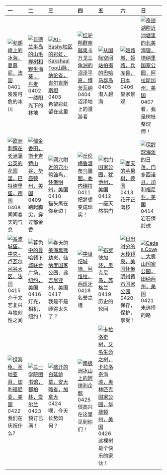 | 一                                                                                                                                                                                                    | 二                                                                                                                                                                                                           | 三                                                                                                                                                                                                                           | 四                                                                                                                                                                                                         | 五                                                                                                                                                                                                                 | 六                                                                                                                                                                                                           | 日                                                                                                                                                                                                          |
|:-----------------------------------------------------------------------------------------------------------------------------------------------------------------------------------------------------|:------------------------------------------------------------------------------------------------------------------------------------------------------------------------------------------------------------|:----------------------------------------------------------------------------------------------------------------------------------------------------------------------------------------------------------------------------|:----------------------------------------------------------------------------------------------------------------------------------------------------------------------------------------------------------|:------------------------------------------------------------------------------------------------------------------------------------------------------------------------------------------------------------------|:------------------------------------------------------------------------------------------------------------------------------------------------------------------------------------------------------------|:-----------------------------------------------------------------------------------------------------------------------------------------------------------------------------------------------------------|
| [![](https://www.bing.com/th?id=OHR.MontBlancGlacier_ZH-CN2918240023_320x240.jpg '勃朗峰上的冰海，夏慕尼，法国')](https://www.bing.com/th?id=OHR.MontBlancGlacier_ZH-CN2918240023_UHD.jpg)<br>0401<br>岌岌可危的冰川      | [![](https://www.bing.com/th?id=OHR.JutlandSpring_ZH-CN7785758539_320x240.jpg '日德兰半岛的山毛榉树和野生海葵 ，丹麦')](https://www.bing.com/th?id=OHR.JutlandSpring_ZH-CN7785758539_UHD.jpg)<br>0402<br>一缕阳光下的林地             | [![](https://www.bing.com/th?id=OHR.KyrgyzstanRainbow_ZH-CN8027219590_320x240.jpg 'At-Bashy地区的彩虹，Kakshaal Too山脉，纳伦省，吉尔吉斯斯坦')](https://www.bing.com/th?id=OHR.KyrgyzstanRainbow_ZH-CN8027219590_UHD.jpg)<br>0403<br>希望彩虹留在这里 | [![](https://www.bing.com/th?id=OHR.AntelopeBotswana_ZH-CN8253323519_320x240.jpg '红驴羚群穿越奥卡万戈三角洲的沼泽平原，博茨瓦纳')](https://www.bing.com/th?id=OHR.AntelopeBotswana_ZH-CN8253323519_UHD.jpg)<br>0404<br>沼泽地上的漫游者 | [![](https://www.bing.com/th?id=OHR.BahamasSpace_ZH-CN8053657656_320x240.jpg '从国际空间站拍摄的巴哈马群岛')](https://www.bing.com/th?id=OHR.BahamasSpace_ZH-CN8053657656_UHD.jpg)<br>0405<br>潜入碧海                              | [![](https://www.bing.com/th?id=OHR.JapanHimeji_ZH-CN8344654166_320x240.jpg '姬路城，姫路，兵库县，日本')](https://www.bing.com/th?id=OHR.JapanHimeji_ZH-CN8344654166_UHD.jpg)<br>0406<br>皇家景观                           | [![](https://www.bing.com/th?id=OHR.BeaverDenali_ZH-CN8736013851_320x240.jpg '奇迹湖附近池塘里的北美海狸，德纳里国家公园，阿拉斯加州，美国')](https://www.bing.com/th?id=OHR.BeaverDenali_ZH-CN8736013851_UHD.jpg)<br>0407<br>看，我是树枝整理师！ |
| [![](https://www.bing.com/th?id=OHR.HedgehogMeadow_ZH-CN8845586473_320x240.jpg '欧洲刺猬在长满蒲公英的花园里，巴特德里堡，德国')](https://www.bing.com/th?id=OHR.HedgehogMeadow_ZH-CN8845586473_UHD.jpg)<br>0408<br>闻闻春天的气息 | [![](https://www.bing.com/th?id=OHR.SkagitValleyTulips_ZH-CN9034120306_320x240.jpg '郁金香田，斯卡吉特山谷，华盛顿州，美国')](https://www.bing.com/th?id=OHR.SkagitValleyTulips_ZH-CN9034120306_UHD.jpg)<br>0409<br>踮起脚尖，穿过郁金香 | [![](https://www.bing.com/th?id=OHR.OwlSiblings_ZH-CN9441687518_320x240.jpg '洞穴附近的穴小鸮雏鸟，怀俄明州，美国')](https://www.bing.com/th?id=OHR.OwlSiblings_ZH-CN9441687518_UHD.jpg)<br>0410<br>猫头鹰在你身边！                                  | [![](https://www.bing.com/th?id=OHR.DragonWaterfall_ZH-CN9580105565_320x240.jpg '丘伦梅鲁瀑布鸟瞰图，委内瑞拉')](https://www.bing.com/th?id=OHR.DragonWaterfall_ZH-CN9580105565_UHD.jpg)<br>0411<br>把梦想变成现实！            | [![](https://www.bing.com/th?id=OHR.SunsetArchesNP_ZH-CN9875945974_320x240.jpg '拱门国家公园，犹他州，美国')](https://www.bing.com/th?id=OHR.SunsetArchesNP_ZH-CN9875945974_UHD.jpg)<br>0412<br>一座天然拱门                         | [![](https://www.bing.com/th?id=OHR.SpringApple_ZH-CN0101917345_320x240.jpg '春天的苹果树，德国')](https://www.bing.com/th?id=OHR.SpringApple_ZH-CN0101917345_UHD.jpg)<br>0413<br>花开正满枝                              | [![](https://www.bing.com/th?id=OHR.BowlingBallCali_ZH-CN0434558966_320x240.jpg '保龄球海滩的日落，门多西诺县，加利福尼亚，美国')](https://www.bing.com/th?id=OHR.BowlingBallCali_ZH-CN0434558966_UHD.jpg)<br>0414<br>岩石保龄球       |
| [![](https://www.bing.com/th?id=OHR.ChambordCastle_ZH-CN0930093515_320x240.jpg '香波城堡，中央-卢瓦尔河谷大区，法国')](https://www.bing.com/th?id=OHR.ChambordCastle_ZH-CN0930093515_UHD.jpg)<br>0415<br>介于文艺复兴与独创性之间 | [![](https://www.bing.com/th?id=OHR.UnionSquareNYC_ZH-CN1533018653_320x240.jpg '暮色中的曼哈顿下城联合广场，纽约，美国')](https://www.bing.com/th?id=OHR.UnionSquareNYC_ZH-CN1533018653_UHD.jpg)<br>0416<br>灯光，相机，纽约！          | [![](https://www.bing.com/th?id=OHR.SpringCub_ZH-CN1643833378_320x240.jpg '春天的美洲黑熊幼崽，仙纳度国家公园，弗吉尼亚州，美国')](https://www.bing.com/th?id=OHR.SpringCub_ZH-CN1643833378_UHD.jpg)<br>0417<br>我是不是睡得太久了？                            | [![](https://www.bing.com/th?id=OHR.AvilaSpain_ZH-CN1792280503_320x240.jpg '中世纪城墙，阿维拉，西班牙')](https://www.bing.com/th?id=OHR.AvilaSpain_ZH-CN1792280503_UHD.jpg)<br>0418<br>名誉之墙                           | [![](https://www.bing.com/th?id=OHR.OrkneyStones_ZH-CN2287350110_320x240.jpg '布罗德加环，奥克尼岛，苏格兰')](https://www.bing.com/th?id=OHR.OrkneyStones_ZH-CN2287350110_UHD.jpg)<br>0419<br>历史的轮回                             | [![](https://www.bing.com/th?id=OHR.YellowstoneGeyser_ZH-CN3441008468_320x240.jpg '日出时分的大棱镜泉，美国怀俄明州黄石国家公园')](https://www.bing.com/th?id=OHR.YellowstoneGeyser_ZH-CN3441008468_UHD.jpg)<br>0420<br>保存，保护，享受！ | [![](https://www.bing.com/th?id=OHR.CadesCove_ZH-CN3950297181_320x240.jpg 'Cades Cove ，大雾山国家公园，田纳西州，美国')](https://www.bing.com/th?id=OHR.CadesCove_ZH-CN3950297181_UHD.jpg)<br>0421<br>未选择的路               |
| [![](https://www.bing.com/th?id=OHR.EarthDayTurtle_ZH-CN4642042701_320x240.jpg '绿海龟，圣地亚哥，加利福尼亚，美国')](https://www.bing.com/th?id=OHR.EarthDayTurtle_ZH-CN4642042701_UHD.jpg)<br>0422<br>我们在庆祝什么?      | [![](https://www.bing.com/th?id=OHR.TrinityDublin_ZH-CN7902993255_320x240.jpg '三一学院图书馆，都柏林，爱尔兰')](https://www.bing.com/th?id=OHR.TrinityDublin_ZH-CN7902993255_UHD.jpg)<br>0423<br>预订已满！                    | [![](https://www.bing.com/th?id=OHR.TrilliumOntario_ZH-CN8327395975_320x240.jpg '盛开的白延龄草，安大略省，加拿大')](https://www.bing.com/th?id=OHR.TrilliumOntario_ZH-CN8327395975_UHD.jpg)<br>0424<br>嘿，今天长势如何？                           | [![](https://www.bing.com/th?id=OHR.PenguinDirections_ZH-CN8498684753_320x240.jpg '南极洲冰山上的阿德利企鹅')](https://www.bing.com/th?id=OHR.PenguinDirections_ZH-CN8498684753_UHD.jpg)<br>0425<br>很高兴在这里见到你们！       | [![](https://www.bing.com/th?id=OHR.KalalochTree_ZH-CN9427839259_320x240.jpg '卡拉洛奇树，又名生命之树，卡拉洛奇海滩，奥林匹克国家公园，华盛顿州，美国')](https://www.bing.com/th?id=OHR.KalalochTree_ZH-CN9427839259_UHD.jpg)<br>0426<br>这棵树是个快乐的家伙！ |                                                                                                                                                                                                             |                                                                                                                                                                                                            |
|                                                                                                                                                                                                      |                                                                                                                                                                                                             |                                                                                                                                                                                                                             |                                                                                                                                                                                                           |                                                                                                                                                                                                                   |                                                                                                                                                                                                             |                                                                                                                                                                                                            |